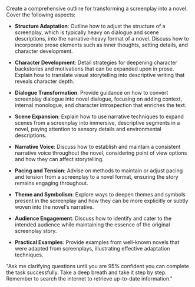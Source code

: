 Create a comprehensive outline for transforming a screenplay into a novel. Cover the following aspects:

- **Structure Adaptation**: Outline how to adjust the structure of a screenplay, which is typically heavy on dialogue and scene descriptions, into the narrative-heavy format of a novel. Discuss how to incorporate prose elements such as inner thoughts, setting details, and character development.
  
- **Character Development**: Detail strategies for deepening character backstories and motivations that can be expanded upon in prose. Explain how to translate visual storytelling into descriptive writing that reveals character depth.
  
- **Dialogue Transformation**: Provide guidance on how to convert screenplay dialogue into novel dialogue, focusing on adding context, internal monologue, and character introspection that enriches the text.
  
- **Scene Expansion**: Explain how to use narrative techniques to expand scenes from a screenplay into immersive, descriptive segments in a novel, paying attention to sensory details and environmental descriptions.
  
- **Narrative Voice**: Discuss how to establish and maintain a consistent narrative voice throughout the novel, considering point of view options and how they can affect storytelling.

- **Pacing and Tension**: Advise on methods to maintain or adjust pacing and tension from a screenplay to a novel format, ensuring the story remains engaging throughout.

- **Theme and Symbolism**: Explore ways to deepen themes and symbols present in the screenplay and how they can be more explicitly or subtly woven into the novel's narrative.

- **Audience Engagement**: Discuss how to identify and cater to the intended audience while maintaining the essence of the original screenplay story.

- **Practical Examples**: Provide examples from well-known novels that were adapted from screenplays, illustrating effective adaptation techniques.

"Ask me clarifying questions until you are 95% confident you can complete the task successfully. Take a deep breath and take it step by step. Remember to search the internet to retrieve up-to-date information."